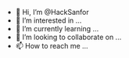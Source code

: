 - 👋 Hi, I’m @HackSanfor
- 👀 I’m interested in ...
- 🌱 I’m currently learning ...
- 💞️ I’m looking to collaborate on ...
- 📫 How to reach me ...

<!---
HackSanfor/HackSanfor is a ✨ special ✨ repository because its `README.md` (this file) appears on your GitHub profile.
You can click the Preview link to take a look at your changes.
--->
